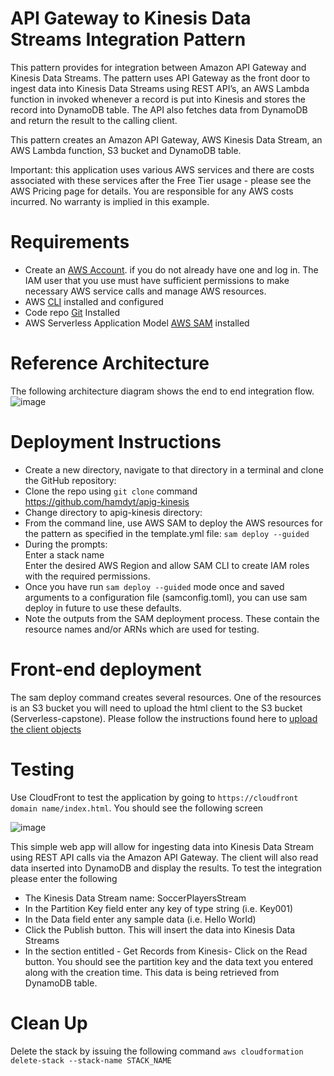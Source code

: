 # API Gateway to Kinesis Data Streams Integration Pattern

This pattern provides for integration between Amazon API Gateway and Kinesis Data Streams. The pattern uses API Gateway as the front door to ingest data into Kinesis Data Streams using REST API’s, an AWS Lambda function in invoked whenever a record is put into Kinesis and stores the record into DynamoDB table. The API also fetches data from DynamoDB and return the result to the calling client.

This pattern creates an Amazon API Gateway, AWS Kinesis Data Stream, an AWS Lambda function, S3 bucket and DynamoDB table. 

Important: this application uses various AWS services and there are costs associated with these services after the Free Tier usage - please see the AWS Pricing page for details. You are responsible for any AWS costs incurred. No warranty is implied in this example.

# Requirements

- Create an [AWS Account](https://portal.aws.amazon.com/billing/signup?redirect_url=https%3A%2F%2Faws.amazon.com%2Fregistration-confirmation#/start). if you do not already have one and log in. The IAM user that you use must have sufficient permissions to make necessary AWS service calls and manage AWS  resources.
- AWS [CLI](https://docs.aws.amazon.com/cli/latest/userguide/cli-chap-getting-started.html) installed and configured
- Code repo [Git](https://git-scm.com/book/en/v2/Getting-Started-Installing-Git) Installed
- AWS Serverless Application Model [AWS SAM](https://docs.aws.amazon.com/serverless-application-model/latest/developerguide/serverless-sam-cli-install.html) installed

# Reference Architecture
The following architecture diagram shows the end to end integration flow.
![image](C:\Users\eedhamd\Documents\GitHub\azurebootcamp2016\cohort-diagram)


 

# Deployment Instructions
-	Create a new directory, navigate to that directory in a terminal and clone the GitHub repository:
-	Clone the repo using `git clone` command https://github.com/hamdyt/apig-kinesis
-	Change directory to apig-kinesis directory:
-	From the command line, use AWS SAM to deploy the AWS resources for the pattern as specified in the template.yml file:
          `sam deploy --guided`
-	During the prompts:     
   	Enter a stack name        
         	  Enter the desired AWS Region
		       	   and allow SAM CLI to create IAM roles with the required permissions.
- Once you have run `sam deploy --guided` mode once and saved arguments to a configuration file (samconfig.toml), you can use sam deploy in future to use these defaults.
-	Note the outputs from the SAM deployment process. These contain the resource names and/or ARNs which are used for testing.

# Front-end deployment
The sam deploy command creates several resources. One of the resources is an S3 bucket you will need to upload the html client to the S3 bucket (Serverless-capstone).
Please follow the instructions found here to [upload the client objects](
https://docs.aws.amazon.com/AmazonS3/latest/userguide/upload-objects.html)


# Testing
Use CloudFront to test the application by going to `https://cloudfront domain name/index.html`. You should see the following screen
	
  ![image](https://user-images.githubusercontent.com/20010017/142715925-709d3b4b-28a2-44a0-8715-def9203810ea.png)

 

This simple web app will allow for ingesting data into Kinesis Data Stream using REST API calls via the Amazon API Gateway. The client will also read data inserted into DynamoDB and display the results.
To test the integration please enter the following
-	The Kinesis Data Stream name: SoccerPlayersStream
-	In the Partition Key field enter any key of type string (i.e. Key001)
-	In the Data field enter any sample data (i.e. Hello World)
-	Click the Publish button. This will insert the data into Kinesis Data Streams
-	In the section entitled - Get Records from Kinesis- Click on the Read button. You should see the partition key and the data text you entered along with the creation time. This data is being retrieved from DynamoDB table.

# Clean Up
Delete the stack by issuing the following command `aws cloudformation delete-stack --stack-name STACK_NAME`
